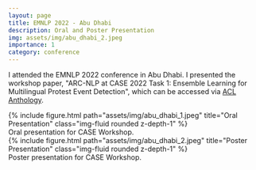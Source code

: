 ```yaml
---
layout: page
title: EMNLP 2022 - Abu Dhabi
description: Oral and Poster Presentation 
img: assets/img/abu_dhabi_2.jpeg
importance: 1
category: conference
---
```


I attended the EMNLP 2022 conference in Abu Dhabi. I presented the workshop paper, "ARC-NLP at CASE 2022 Task 1: Ensemble Learning for Multilingual Protest Event Detection", which can be accessed via <a href="https://aclanthology.org/2022.case-1.25.pdf">ACL Anthology</a>.

<div class="row">
    <div class="col-sm mt-3 mt-md-0">
        {% include figure.html path="assets/img/abu_dhabi_1.jpeg" title="Oral Presentation" class="img-fluid rounded z-depth-1" %}
    </div>
</div>
<div class="caption">
    Oral presentation for CASE Workshop.
</div>

<div class="row">
    <div class="col-sm mt-3 mt-md-0">
        {% include figure.html path="assets/img/abu_dhabi_2.jpeg" title="Poster Presentation" class="img-fluid rounded z-depth-1" %}
    </div>
</div>
<div class="caption">
    Poster presentation for CASE Workshop.
</div>
